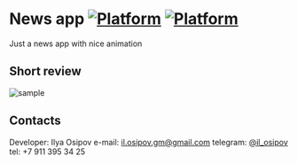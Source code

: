 News app
[![Platform](https://img.shields.io/badge/platform-android-green.svg)](http://developer.android.com/index.html)
[![Platform](https://img.shields.io/badge/platform-kotlin-yellow.svg)](https://kotlinlang.ru/)
================

Just a news app with nice animation

Short review
-------------
![sample](./image/first_screen_app.png)

Contacts
--------
Developer:
Ilya Osipov
e-mail: il.osipov.gm@gmail.com
telegram: [@il_osipov](https://t.me/il_osipov)
tel: +7 911 395 34 25